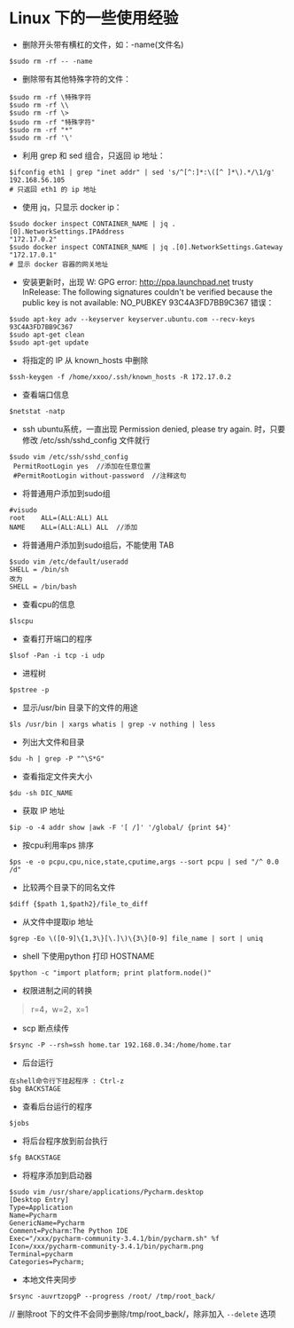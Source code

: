 # Linux 下的一些使用经验

- 删除开头带有横杠的文件，如：-name(文件名)

`$sudo rm -rf -- -name`

- 删除带有其他特殊字符的文件：

```
$sudo rm -rf \特殊字符
$sudo rm -rf \\
$sudo rm -rf \>
$sudo rm -rf "特殊字符"
$sudo rm -rf "*"
$sudo rm -rf '\'
```

- 利用 grep 和 sed 组合，只返回 ip 地址：

```
$ifconfig eth1 | grep "inet addr" | sed 's/^[^:]*:\([^ ]*\).*/\1/g'
192.168.56.105
# 只返回 eth1 的 ip 地址
```

- 使用 jq，只显示 docker ip：

```
$sudo docker inspect CONTAINER_NAME | jq .[0].NetworkSettings.IPAddress
"172.17.0.2"
$sudo docker inspect CONTAINER_NAME | jq .[0].NetworkSettings.Gateway
"172.17.0.1"
# 显示 docker 容器的网关地址
```

- 安装更新时，出现 W: GPG error: http://ppa.launchpad.net trusty InRelease: The following signatures couldn't be verified because the public key is not available: NO_PUBKEY 93C4A3FD7BB9C367
 错误：

```
$sudo apt-key adv --keyserver keyserver.ubuntu.com --recv-keys 93C4A3FD7BB9C367
$sudo apt-get clean
$sudo apt-get update
```

- 将指定的 IP 从 known_hosts 中删除

`$ssh-keygen -f /home/xxoo/.ssh/known_hosts -R 172.17.0.2`

- 查看端口信息

`$netstat -natp`

- ssh ubuntu系统，一直出现 Permission denied, please try again. 时，只要修改 /etc/ssh/sshd_config 文件就行

```
$sudo vim /etc/ssh/sshd_config
 PermitRootLogin yes  //添加在任意位置
 #PermitRootLogin without-password  //注释这句
```

- 将普通用户添加到sudo组

```
#visudo
root    ALL=(ALL:ALL) ALL
NAME    ALL=(ALL:ALL) ALL  //添加
```

- 将普通用户添加到sudo组后，不能使用 TAB

```
$sudo vim /etc/default/useradd
SHELL = /bin/sh
改为
SHELL = /bin/bash
```

- 查看cpu的信息

`$lscpu`

- 查看打开端口的程序

`$lsof -Pan -i tcp -i udp`

- 进程树

`$pstree -p`

- 显示/usr/bin 目录下的文件的用途

`$ls /usr/bin | xargs whatis | grep -v nothing | less`

- 列出大文件和目录

`$du -h | grep -P "^\S*G"`

- 查看指定文件夹大小

`$du -sh DIC_NAME`

- 获取 IP 地址

`$ip -o -4 addr show |awk -F '[ /]' '/global/ {print $4}'`

- 按cpu利用率ps 排序

`$ps -e -o pcpu,cpu,nice,state,cputime,args --sort pcpu | sed "/^ 0.0 /d"`

- 比较两个目录下的同名文件

`$diff {$path 1,$path2}/file_to_diff`

- 从文件中提取ip 地址

`$grep -Eo \([0-9]\{1,3\}[\.]\)\{3\}[0-9] file_name | sort | uniq`

- shell 下使用python 打印 HOSTNAME

`$python -c "import platform; print platform.node()"`

- 权限进制之间的转换

> r=4，w=2，x=1

- scp 断点续传

`$rsync -P --rsh=ssh home.tar 192.168.0.34:/home/home.tar`

- 后台运行

```
在shell命令行下挂起程序 : Ctrl-z
$bg BACKSTAGE
```

- 查看后台运行的程序

`$jobs`

- 将后台程序放到前台执行

`$fg BACKSTAGE`

- 将程序添加到启动器

```
$sudo vim /usr/share/applications/Pycharm.desktop
[Desktop Entry]
Type=Application
Name=Pycharm
GenericName=Pycharm
Comment=Pycharm:The Python IDE
Exec="/xxx/pycharm-community-3.4.1/bin/pycharm.sh" %f
Icon=/xxx/pycharm-community-3.4.1/bin/pycharm.png
Terminal=pycharm
Categories=Pycharm;
```

- 本地文件夹同步

`$rsync -auvrtzopgP --progress /root/ /tmp/root_back/`

// 删除root 下的文件不会同步删除/tmp/root_back/，除非加入 `--delete` 选项
